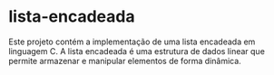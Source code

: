 # lista-encadeada
Este projeto contém a implementação de uma lista encadeada em linguagem C. A lista encadeada é uma estrutura de dados linear que permite armazenar e manipular elementos de forma dinâmica. 
